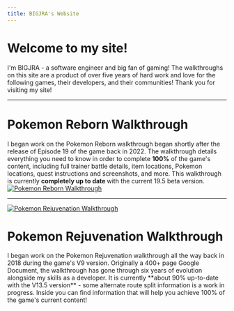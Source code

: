 ```yaml
---
title: BIGJRA's Website
---
```


# Welcome to my site! 

I'm BIGJRA - a software engineer and big fan of gaming! The walkthroughs on this site are a product of over five years of hard work and love for the following games, their developers, and their communities! Thank you for visiting my site!

<hr/>

<div class="portfolio-item-container">
  <div class="portfolio-item-desc">
    <h1>Pokemon Reborn Walkthrough</h1>
    I began work on the Pokemon Reborn walkthrough began shortly after the release of Episode 19 of the game back in 2022. The walkthrough details everything you need to know in order to complete <strong>100%</strong> of the game's content, including full trainer battle details, item locations, Pokemon locations, quest instructions and screenshots, and more. This walkthrough is currently <strong> completely up to date </strong> with the current 19.5 beta version.
  </div>
  <div class="portfolio-item-link">
    <a class="portfolio-item-image" href="/reborn">
      <img alt="Pokemon Reborn Walkthrough" src="/assets/images/reborn_title.jpg" />
    </a>
  </div>
</div>

<hr/>

<div class="portfolio-item-container">
  <div class="portfolio-item-link">
    <a class="portfolio-item-image" href="/rejuvenation">
      <img alt="Pokemon Rejuvenation Walkthrough" src="/assets/images/rejuv_title.jpg" />
    </a>
  </div>
  <div class="portfolio-item-desc">
    <h1>Pokemon Rejuvenation Walkthrough</h1>
    I began work on the Pokemon Rejuvenation walkthrough all the way back in 2018 during the game's V9 version. Originally a 400+ page Google Document, the walkthrough has gone through six years of evolution alongside my skills as a developer. It is currently **about 90% up-to-date with the V13.5 version** - some alternate route split information is a work in progress. Inside you can find information that will help you achieve 100% of the game's current content!
  </div>
</div>
